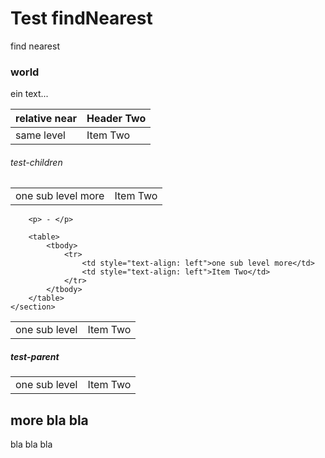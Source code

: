 # Test findNearest
<!--lint disable list-item-indent-->
<!--lint disable list-item-bullet-indent-->
<!--lint disable code-block-style-->

find nearest
<script src="{{ '/assets/js/test_findNearest.js?v=' | append: site.github.build_revision | relative_url }}" charset="utf-8"></script>

<!-- test case for siblings -->
### world

ein text...

| relative near  | Header Two     |
| :------------- | :------------- |
| same level     | Item Two       |


<!-- test case for parent traversal -->
<section>
    <section id="test-children" >
        <h6>test-children</h6>
        <section>
            <table>
                <tbody>
                    <tr>
                        <td style="text-align: left">one sub level more</td>
                        <td style="text-align: left">Item Two</td>
                    </tr>
                </tbody>
            </table>
        </section>

        <p> - </p>

        <table>
            <tbody>
                <tr>
                    <td style="text-align: left">one sub level more</td>
                    <td style="text-align: left">Item Two</td>
                </tr>
            </tbody>
        </table>
    </section>
</section>

<section>
    <table>
        <tbody>
            <tr>
                <td style="text-align: left">one sub level</td>
                <td style="text-align: left">Item Two</td>
            </tr>
        </tbody>
    </table>
</section>

<!-- test case for parent traversal -->
<section>
    <section>
        <h5 id="test-parent">test-parent</h5>
    </section>
</section>

<section>
    <table>
        <tbody>
            <tr>
                <td style="text-align: left">one sub level</td>
                <td style="text-align: left">Item Two</td>
            </tr>
        </tbody>
    </table>
</section>

## more bla bla
bla bla bla
